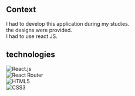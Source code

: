 ## Context  

I had to develop this application during my studies.    
the designs were provided.  
I had to use react JS.  

## technologies 

![React.js](https://img.shields.io/badge/React-20232A?style=for-the-badge&logo=react&logoColor=61DAFB) <br>
![React Router](https://img.shields.io/badge/React_Router-CA4245?style=for-the-badge&logo=react-router&logoColor=white) <br>
![HTML5](https://img.shields.io/badge/HTML-239120?style=for-the-badge&logo=html5&logoColor=white) <br>
![CSS3](https://img.shields.io/badge/CSS-239120?&style=for-the-badge&logo=css3&logoColor=white) <br>





